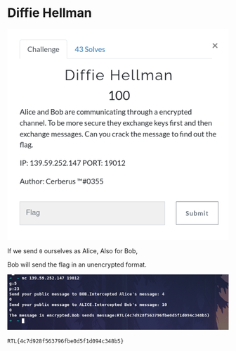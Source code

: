 # Diffie Hellman

![](img/1.png)

If we send `0` ourselves as Alice, Also for Bob,

Bob will send the flag in an unencrypted format.

![](img/2.png)

```
RTL{4c7d928f563796fbe0d5f1d094c348b5}
```

